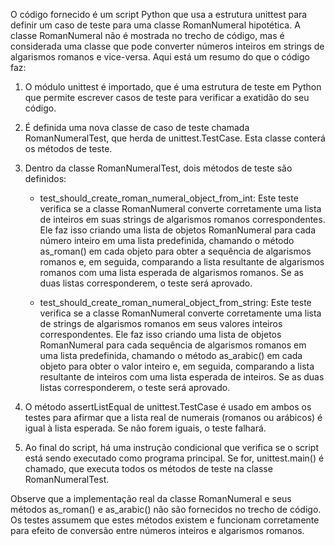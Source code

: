 O código fornecido é um script Python que usa a estrutura unittest para definir um caso de teste para uma classe RomanNumeral hipotética. A classe RomanNumeral não é mostrada no trecho de código, mas é considerada uma classe que pode converter números inteiros em strings de algarismos romanos e vice-versa.
Aqui está um resumo do que o código faz:

1. O módulo unittest é importado, que é uma estrutura de teste em Python que permite escrever casos de teste para verificar a exatidão do seu código.

2. É definida uma nova classe de caso de teste chamada RomanNumeralTest, que herda de unittest.TestCase. Esta classe conterá os métodos de teste.

3. Dentro da classe RomanNumeralTest, dois métodos de teste são definidos:

    - test_should_create_roman_numeral_object_from_int: Este teste verifica se a classe RomanNumeral converte corretamente uma lista de inteiros em suas strings de algarismos romanos correspondentes. Ele faz isso criando uma lista de objetos RomanNumeral para cada número inteiro em uma lista predefinida, chamando o método as_roman() em cada objeto para obter a sequência de algarismos romanos e, em seguida, comparando a lista resultante de algarismos romanos com uma lista esperada de algarismos romanos. Se as duas listas corresponderem, o teste será aprovado.

    - test_should_create_roman_numeral_object_from_string: Este teste verifica se a classe RomanNumeral converte corretamente uma lista de strings de algarismos romanos em seus valores inteiros correspondentes. Ele faz isso criando uma lista de objetos RomanNumeral para cada sequência de algarismos romanos em uma lista predefinida, chamando o método as_arabic() em cada objeto para obter o valor inteiro e, em seguida, comparando a lista resultante de inteiros com uma lista esperada de inteiros. Se as duas listas corresponderem, o teste será aprovado.

4. O método assertListEqual de unittest.TestCase é usado em ambos os testes para afirmar que a lista real de numerais (romanos ou arábicos) é igual à lista esperada. Se não forem iguais, o teste falhará.

5. Ao final do script, há uma instrução condicional que verifica se o script está sendo executado como programa principal. Se for, unittest.main() é chamado, que executa todos os métodos de teste na classe RomanNumeralTest.

Observe que a implementação real da classe RomanNumeral e seus métodos as_roman() e as_arabic() não são fornecidos no trecho de código. Os testes assumem que estes métodos existem e funcionam corretamente para efeito de conversão entre números inteiros e algarismos romanos.
